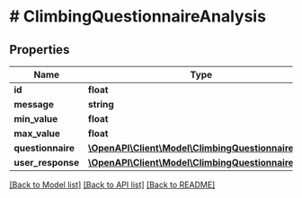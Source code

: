 # # ClimbingQuestionnaireAnalysis

## Properties

Name | Type | Description | Notes
------------ | ------------- | ------------- | -------------
**id** | **float** |  |
**message** | **string** |  |
**min_value** | **float** |  |
**max_value** | **float** |  |
**questionnaire** | [**\OpenAPI\Client\Model\ClimbingQuestionnaire**](ClimbingQuestionnaire.md) |  |
**user_response** | [**\OpenAPI\Client\Model\ClimbingQuestionnaireUser**](ClimbingQuestionnaireUser.md) |  |

[[Back to Model list]](../../README.md#models) [[Back to API list]](../../README.md#endpoints) [[Back to README]](../../README.md)
